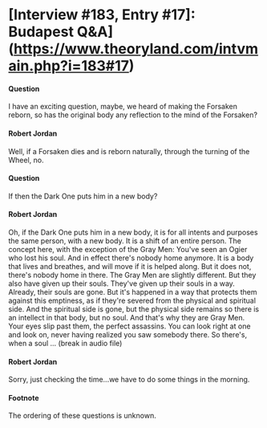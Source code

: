 # [Interview #183, Entry #17]: Budapest Q&A](https://www.theoryland.com/intvmain.php?i=183#17)

#### Question

I have an exciting question, maybe, we heard of making the Forsaken reborn, so has the original body any reflection to the mind of the Forsaken?

#### Robert Jordan

Well, if a Forsaken dies and is reborn naturally, through the turning of the Wheel, no.

#### Question

If then the Dark One puts him in a new body?

#### Robert Jordan

Oh, if the Dark One puts him in a new body, it is for all intents and purposes the same person, with a new body. It is a shift of an entire person. The concept here, with the exception of the Gray Men: You've seen an Ogier who lost his soul. And in effect there's nobody home anymore. It is a body that lives and breathes, and will move if it is helped along. But it does not, there's nobody home in there. The Gray Men are slightly different. But they also have given up their souls. They've given up their souls in a way. Already, their souls are gone. But it's happened in a way that protects them against this emptiness, as if they're severed from the physical and spiritual side. And the spiritual side is gone, but the physical side remains so there is an intellect in that body, but no soul. And that's why they are Gray Men. Your eyes slip past them, the perfect assassins. You can look right at one and look on, never having realized you saw somebody there. So there's, when a soul ... (break in audio file)

#### Robert Jordan

Sorry, just checking the time...we have to do some things in the morning.

#### Footnote

The ordering of these questions is unknown.


